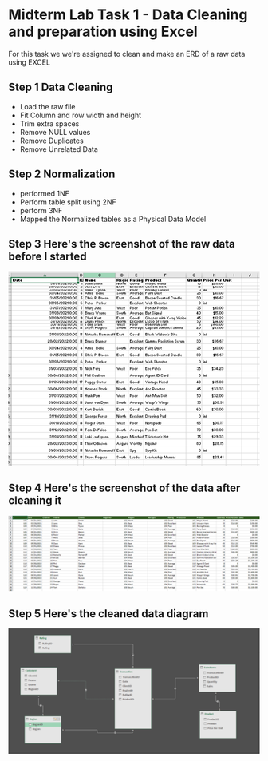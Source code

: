 # Midterm Lab Task 1 - Data Cleaning and preparation using Excel
For this task we we're assigned to clean and make an ERD of a raw data using EXCEL
## Step 1 Data Cleaning 
- Load the raw file
- Fit Column and row width and height
- Trim extra spaces
- Remove NULL values
- Remove Duplicates
- Remove Unrelated Data
## Step 2 Normalization
- performed 1NF
- Perform table split using 2NF
- perform 3NF
- Mapped the Normalized tables as a Physical Data Model
## Step 3 Here's the screenshot of the raw data before I started 

![image](https://github.com/DavidLenard/EDM-David/blob/main/Images/Screenshot%202025-03-04%20134950.png)

## Step 4 Here's the screenshot of the data after cleaning it

![images](https://github.com/DavidLenard/EDM-David/blob/main/Images/Screenshot%202025-03-04%20135103.png)

## Step 5 Here's the cleaned data diagram

![images](https://github.com/DavidLenard/EDM-David/blob/main/Images/edm.png)
